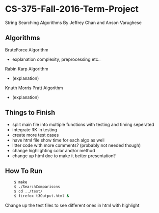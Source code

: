 # CS-375-Fall-2016-Term-Project
String Searching Algorithms
By Jeffrey Chan and Anson Varughese

## Algorithms
 BruteForce Algorithm
- explanation complexity, preprocessing etc..

Rabin Karp Algorithm
- (explanation)

Knuth Morris Pratt Algorithm
- (explanation)

## Things to Finish
- split main file into multiple functions with testing and timing seperated
- integrate RK in testing
- create more test cases
- have html file show time for each algo as well
- litter code with more comments? (probably not needed though)
- change highlighting color and/or method
- change up html doc to make it better presentation?

## How To Run
```sh
	$ make
	$ ./SearchComparisons
	$ cd ../test/
	$ firefox t3Output.html &
```
Change up the test files to see different ones in html with highlight	

